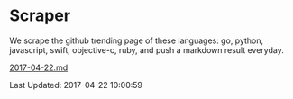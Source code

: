 # Scraper

We scrape the github trending page of these languages: go, python, javascript, swift, objective-c, ruby, and push a markdown result everyday.

[2017-04-22.md](https://github.com/henson/Scraper/blob/master/2017-04-22.md)

Last Updated: 2017-04-22 10:00:59